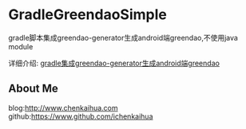 # GradleGreendaoSimple
gradle脚本集成greendao-generator生成android端greendao,不使用java module

详细介绍: [gradle集成greendao-generator生成android端greendao](http://www.chenkaihua.com/2016/01/05/gradle-integration-greendao_generator-generate-greendao/)

## About Me

blog:<http://www.chenkaihua.com>
github:<https://www.github.com/ichenkaihua>